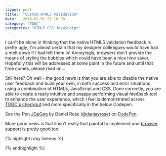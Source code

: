 ```yaml
---
layout: post
title:  "Custom HTML5 Validation"
date:   2016-02-01 21.10.00
category: "TGGC"
categories: "HTML5 CSS JavaScript"
---
```

I can't be alone in thinking that the native HTML5 validation feedback is pretty ugly; I'm almost certain that my designer colleagues would have had a melt down if I had left them in! Annoyingly, browsers don't provide the means of styling the bubbles which could have been a nice time saver. Hopefully this will be addressed at some point in the future and until that time comes, please read on...

Still here? Oh well - the good news is that you are able to disable the native user feedback and build your own, in both success and error situations using a combination of HTML5, JavaScript and CSS. Done correctly, you are able to create a really intuitive and snappy performing visual feedback tool to enhance the user experience, which I feel is demonstrated across [TGGC's checkout](https://secure.gemporia.com) and more specifically in the below Codepen.

<div class="codepen wrapper">
<p data-height="480" data-theme-id="22018" data-slug-hash="JGpGpg" data-default-tab="result" data-user="danjayrose" data-preview="true" class='codepen'>See the Pen <a href='http://codepen.io/danjayrose/pen/JGpGpg/'>JGpGpg</a> by Daniel Rose (<a href='http://codepen.io/danjayrose'>@danjayrose</a>) on <a href='http://codepen.io'>CodePen</a>.</p>
<script async src="//assets.codepen.io/assets/embed/ei.js"></script>
</div>

More good news is that it isn't really that painful to implement and [browser support is pretty good too](http://caniuse.com/#search=validation).

{% highlight ruby linenos %}

{% endhighlight %}
